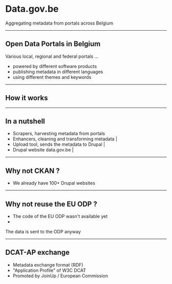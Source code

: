 # Data.gov.be

Aggregating metadata from portals across Belgium

---

## Open Data Portals in Belgium

Various local, regional and federal portals ...
- powered by different software products 
- publishing metadata in different languages
- using different themes and keywords

---

## How it works

---

## In a nutshell

- Scrapers, harvesting metadata from portals 
- Enhancers, cleaning and transforming metadata |
- Upload tool, sends the metadata to Drupal |
- Drupal website data.gov.be |

---

## Why not CKAN ?

- We already have 100+ Drupal websites

---

## Why not reuse the EU ODP ?

- The code of the EU ODP wasn't available yet
- 

The data is sent to the ODP anyway

---

## DCAT-AP exchange

- Metadata exchange format (RDF)
- "Application Profile" of W3C DCAT
- Promoted by JoinUp / European Commission
